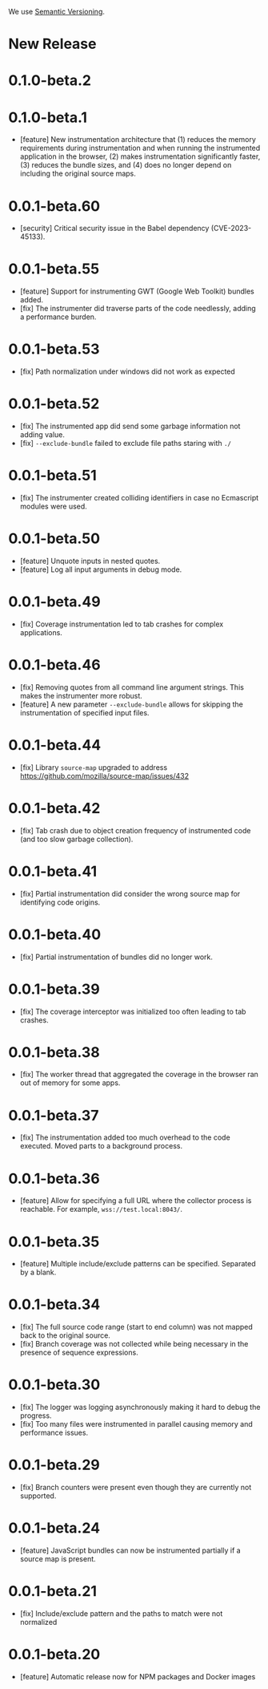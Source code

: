 We use [Semantic Versioning](https://semver.org/).

# New Release

# 0.1.0-beta.2

# 0.1.0-beta.1

- [feature] New instrumentation architecture that (1) reduces the memory requirements during instrumentation
    and when running the instrumented application in the browser, (2) makes instrumentation
    significantly faster, (3) reduces the bundle sizes, and (4) does no longer depend on including
    the original source maps.

# 0.0.1-beta.60

- [security] Critical security issue in the Babel dependency (CVE-2023-45133).

# 0.0.1-beta.55

- [feature] Support for instrumenting GWT (Google Web Toolkit) bundles added.
- [fix] The instrumenter did traverse parts of the code needlessly, adding a performance burden. 

# 0.0.1-beta.53

- [fix] Path normalization under windows did not work as expected

# 0.0.1-beta.52

- [fix] The instrumented app did send some garbage information not adding value.
- [fix] `--exclude-bundle` failed to exclude file paths staring with `./`

# 0.0.1-beta.51

- [fix] The instrumenter created colliding identifiers in case no Ecmascript modules were used.

# 0.0.1-beta.50

- [feature] Unquote inputs in nested quotes.
- [feature] Log all input arguments in debug mode.

# 0.0.1-beta.49

- [fix] Coverage instrumentation led to tab crashes for complex applications.

# 0.0.1-beta.46

- [fix] Removing quotes from all command line argument strings. This makes the instrumenter more robust.
- [feature] A new parameter `--exclude-bundle` allows for skipping the instrumentation of specified input files.

# 0.0.1-beta.44

- [fix] Library `source-map` upgraded to address https://github.com/mozilla/source-map/issues/432

# 0.0.1-beta.42

- [fix] Tab crash due to object creation frequency of instrumented code (and too slow garbage collection). 

# 0.0.1-beta.41

- [fix] Partial instrumentation did consider the wrong source map for identifying code origins.

# 0.0.1-beta.40

- [fix] Partial instrumentation of bundles did no longer work.

# 0.0.1-beta.39

- [fix] The coverage interceptor was initialized too often leading to tab crashes.

# 0.0.1-beta.38 

- [fix] The worker thread that aggregated the coverage in the browser ran out of memory for some apps.

# 0.0.1-beta.37

- [fix] The instrumentation added too much overhead to the code executed. Moved parts to a background process.

# 0.0.1-beta.36

- [feature] Allow for specifying a full URL where the collector process is reachable. For example, `wss://test.local:8043/`. 

# 0.0.1-beta.35

- [feature] Multiple include/exclude patterns can be specified. Separated by a blank.

# 0.0.1-beta.34

- [fix] The full source code range (start to end column) was not mapped back to the original source.
- [fix] Branch coverage was not collected while being necessary in the presence of sequence expressions.

# 0.0.1-beta.30

- [fix] The logger was logging asynchronously making it hard to debug the progress.
- [fix] Too many files were instrumented in parallel causing memory and performance issues.

# 0.0.1-beta.29

- [fix] Branch counters were present even though they are currently not supported.

# 0.0.1-beta.24

- [feature] JavaScript bundles can now be instrumented partially if a source map is present.

# 0.0.1-beta.21

- [fix] Include/exclude pattern and the paths to match were not normalized

# 0.0.1-beta.20

- [feature] Automatic release now for NPM packages and Docker images 
